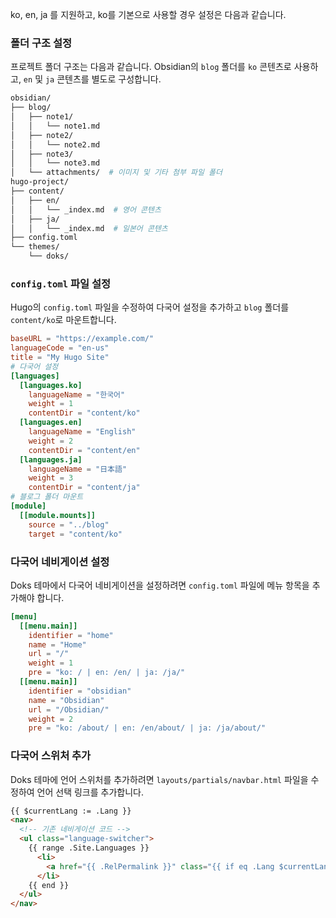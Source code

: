 ko, en, ja 를 지원하고, ko를 기본으로 사용할 경우 설정은 다음과 같습니다.
### 폴더 구조 설정
프로젝트 폴더 구조는 다음과 같습니다.
Obsidian의 `blog` 폴더를 `ko` 콘텐츠로 사용하고, `en` 및 `ja` 콘텐츠를 별도로 구성합니다.

```sh
obsidian/
├── blog/
│   ├── note1/
│   │   └── note1.md
│   ├── note2/
│   │   └── note2.md
│   ├── note3/
│   │   └── note3.md
│   └── attachments/  # 이미지 및 기타 첨부 파일 폴더
hugo-project/
├── content/
│   ├── en/
│   │   └── _index.md  # 영어 콘텐츠
│   ├── ja/
│   │   └── _index.md  # 일본어 콘텐츠
├── config.toml
└── themes/
    └── doks/
```

### `config.toml` 파일 설정
Hugo의 `config.toml` 파일을 수정하여 다국어 설정을 추가하고 `blog` 폴더를 `content/ko`로 마운트합니다.

```toml file:config.toml
baseURL = "https://example.com/"
languageCode = "en-us"
title = "My Hugo Site"
# 다국어 설정
[languages]
  [languages.ko]
    languageName = "한국어"
    weight = 1
    contentDir = "content/ko"
  [languages.en]
    languageName = "English"
    weight = 2
    contentDir = "content/en"
  [languages.ja]
    languageName = "日本語"
    weight = 3
    contentDir = "content/ja"
# 블로그 폴더 마운트
[module]
  [[module.mounts]]
    source = "../blog"
    target = "content/ko"
```

### 다국어 네비게이션 설정
Doks 테마에서 다국어 네비게이션을 설정하려면 `config.toml` 파일에 메뉴 항목을 추가해야 합니다.

```toml file:config.toml
[menu]
  [[menu.main]]
    identifier = "home"
    name = "Home"
    url = "/"
    weight = 1
    pre = "ko: / | en: /en/ | ja: /ja/"
  [[menu.main]]
    identifier = "obsidian"
    name = "Obsidian"
    url = "/Obsidian/"
    weight = 2
    pre = "ko: /about/ | en: /en/about/ | ja: /ja/about/"
```

### 다국어 스위처 추가
Doks 테마에 언어 스위처를 추가하려면 `layouts/partials/navbar.html` 파일을 수정하여 언어 선택 링크를 추가합니다.

```html file:navbar.html
{{ $currentLang := .Lang }}
<nav>
  <!-- 기존 네비게이션 코드 -->
  <ul class="language-switcher">
    {{ range .Site.Languages }}
      <li>
        <a href="{{ .RelPermalink }}" class="{{ if eq .Lang $currentLang }}active{{ end }}">{{ .LanguageName }}</a>
      </li>
    {{ end }}
  </ul>
</nav>
```